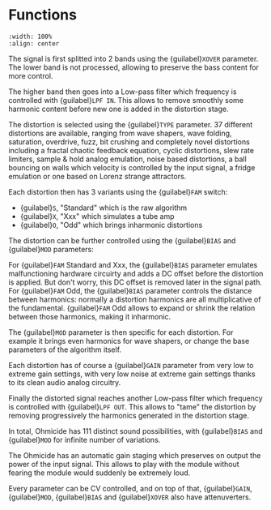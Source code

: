 # Functions

```{image} signal_path.svg
:width: 100%
:align: center
```

The signal is first splitted into 2 bands using the {guilabel}`XOVER` parameter. The lower band is not processed, allowing to preserve the bass content for more control.

The higher band then goes into a Low-pass filter which frequency is controlled with {guilabel}`LPF IN`. This allows to remove smoothly some harmonic content before new one is added in the distortion stage.

The distortion is selected using the {guilabel}`TYPE` parameter. 37 different distortions are available, ranging from wave shapers, wave folding, saturation, overdrive, fuzz, bit crushing and completely novel distortions including a fractal chaotic feedback equation, cyclic distortions, slew rate limiters, sample & hold analog emulation, noise based distortions, a ball bouncing on walls which velocity is controlled by the input signal, a fridge emulation or one based on Lorenz strange attractors.

Each distortion then has 3 variants using the {guilabel}`FAM` switch:

- {guilabel}`S`, "Standard" which is the raw algorithm
- {guilabel}`X`, "Xxx" which simulates a tube amp
- {guilabel}`O`, "Odd" which brings inharmonic distortions

The distortion can be further controlled using the {guilabel}`BIAS` and {guilabel}`MOD` parameters:

For {guilabel}`FAM` Standard and Xxx, the {guilabel}`BIAS` parameter emulates malfunctioning hardware circuirty and adds a DC offset before the distortion is applied. But don't worry, this DC offset is removed later in the signal path. For {guilabel}`FAM` Odd, the {guilabel}`BIAS` parameter controls the distance between harmonics: normally a distortion harmonics are all multiplicative of the fundamental. {guilabel}`FAM` Odd allows to expand or shrink the relation between those harmonics, making it inharmonic.

The {guilabel}`MOD` parameter is then specific for each distortion. For example it brings even harmonics for wave shapers, or change the base parameters of the algorithm itself.

Each distortion has of course a {guilabel}`GAIN` parameter from very low to extreme gain settings, with very low noise at extreme gain settings thanks to its clean audio analog circuitry.

Finally the distorted signal reaches another Low-pass filter which frequency is controlled with {guilabel}`LPF OUT`. This allows to "tame" the distortion by removing progressively the harmonics generated in the distortion stage.

In total, Ohmicide has 111 distinct sound possibilities, with {guilabel}`BIAS` and {guilabel}`MOD` for infinite number of variations.

The Ohmicide has an automatic gain staging which preserves on output the power of the input signal. This allows to play with the module without fearing the module would suddenly be extremely loud.

Every parameter can be CV controlled, and on top of that, {guilabel}`GAIN`, {guilabel}`MOD`, {guilabel}`BIAS` and {guilabel}`XOVER` also have attenuverters.
